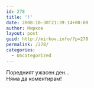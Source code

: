 ```yaml
---
id: 278
title: '!'
date: 2008-10-30T21:39:14+00:00
author: Мирков
layout: post
guid: http://mirkov.info/?p=278
permalink: /278/
categories:
  - Uncategorized
---
```

Поредният ужасен ден&#8230;  
Няма да коментирам!